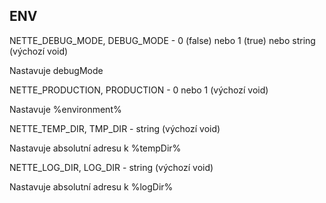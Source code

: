 ## ENV

NETTE_DEBUG_MODE, DEBUG_MODE - 0 (false) nebo 1 (true) nebo string (výchozí void)

Nastavuje debugMode

NETTE_PRODUCTION, PRODUCTION - 0 nebo 1 (výchozí void)

Nastavuje %environment%

NETTE_TEMP_DIR, TMP_DIR - string (výchozí void)

Nastavuje absolutní adresu k %tempDir%

NETTE_LOG_DIR, LOG_DIR - string (výchozí void)

Nastavuje absolutní adresu k %logDir%
